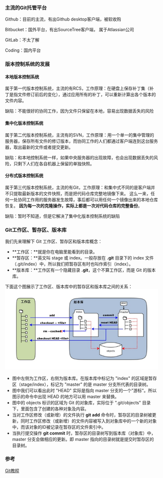 ### 主流的Git托管平台

Github：目前的主流，有出Github desktop客户端，被软收购

Bitbucket：国外平台，有出SourceTree客户端， 属于Atlassian公司

GitLab：不太了解

Coding：国内平台

### 版本控制系统的发展

#### 本地版本控制系统

属于第一代版本控制系统，主流的有RCS，工作原理：在硬盘上保存补丁集（补丁是指文件修订前后的变化），通过应用所有的补丁，可以重新计算出各个版本的文件内容。

缺陷：不能很好的协同工作，因为文件只保留在本地，容易出现数据丢失的风险

#### 集中化版本控制系统

属于第二代版本控制系统，主流有的SVN，工作原理：用一个单一的集中管理的服务器，保存所有文件的修订版本，而协同工作的人们都通过客户端连到这台服务器，取出最新的文件或者提交更新。

缺陷：和本地控制系统一样，如果中央服务器的出现故障，也会出现数据丢失的风险，只剩下人们在各自机器上保留的单独快照。

#### 分布式版本控制系统

属于第三代版本控制系统，主流的有Git，工作原理：和集中式不同的是客户端并不只提取最新版本的文件快照，而是把代码仓库完整地镜像下来。 这么一来，任何一处协同工作用的服务器发生故障，事后都可以用任何一个镜像出来的本地仓库恢复。 **因为每一次的克隆操作，实际上都是一次对代码仓库的完整备份**。

缺陷：暂时不知道，但是它解决了集中化版本控制系统的缺陷

### Git工作区、暂存区、版本库

我们先来理解下 Git 工作区、暂存区和版本库概念：

- **工作区：**就是你在电脑里能看到的目录。
- **暂存区：**英文叫 stage 或 index。一般存放在 **.git** 目录下的 index 文件（.git/index）中，所以我们把暂存区有时也叫作索引（index）。
- **版本库：**工作区有一个隐藏目录 **.git**，这个不算工作区，而是 Git 的版本库。

下面这个图展示了工作区、版本库中的暂存区和版本库之间的关系：![git版本库](../assets/git版本库.jpeg)

- 图中左侧为工作区，右侧为版本库。在版本库中标记为 "index" 的区域是暂存区（stage/index），标记为 "master" 的是 master 分支所代表的目录树。
- 图中我们可以看出此时 "HEAD" 实际是指向 master 分支的一个"游标"。所以图示的命令中出现 HEAD 的地方可以用 master 来替换。
- 图中的 objects 标识的区域为 Git 的对象库，实际位于 ".git/objects" 目录下，里面包含了创建的各种对象及内容。
- 当对工作区修改（或新增）的文件执行 **git add** 命令时，暂存区的目录树被更新，同时工作区修改（或新增）的文件内容被写入到对象库中的一个新的对象中，而该对象的ID被记录在暂存区的文件索引中。
- 当执行提交操作 **git commit** 时，暂存区的目录树写到版本库（对象库）中，master 分支会做相应的更新。即 master 指向的目录树就是提交时暂存区的目录树。



### 参考

[Git教程](https://www.runoob.com/git/git-basic-operations.html)
